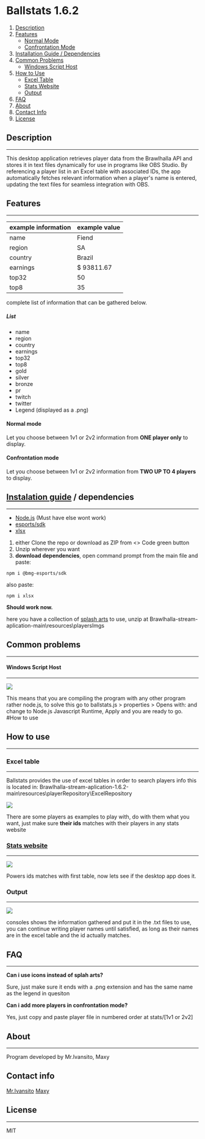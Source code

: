 # Ballstats 1.6.2


1. [Description](#description)
2. [Features](#features)
   - [Normal Mode](#normal-mode)
   - [Confrontation Mode](#confrontation-mode)
3. [Installation Guide / Dependencies](#instalation-guide-dependencies)
4. [Common Problems](#common-problems)
   - [Windows Script Host](#windows-script-host)
5. [How to Use](#how-to-use)
   - [Excel Table](#excel-table)
   - [Stats Website](#stats-website)
   - [Output](#output)
6. [FAQ](#faq)
7. [About](#about)
8. [Contact Info](#contact-info)
9. [License](#license)

## Description
-------------
This desktop application retrieves player data from the Brawlhalla API and stores it in text files dynamically for use in programs like OBS Studio. By referencing a player list in an Excel table with associated IDs, the app automatically fetches relevant information when a player's name is entered, updating the text files for seamless integration with OBS.


## Features
-------------
| example information  | example value |
| ------------- | ------------- |
| name  | Fiend  |
| region  | SA  |
| country  | Brazil  |
| earnings  | $ 93811.67  |
| top32  | 50  |
| top8  | 35  |
complete list of information that can be gathered below.

##### List 

- name
- region
- country
- earnings
- top32
- top8
- gold
- silver
- bronze
- pr
- twitch
- twitter
- Legend (displayed as a .png)
#### Normal mode
Let you choose between 1v1 or 2v2 information from **ONE player only** to display.
#### Confrontation mode
Let you choose between 1v1 or 2v2 information from **TWO UP TO 4 players** to display.

## [Instalation guide](https://www.youtube.com/ "Instalation guide") / dependencies 
-------------
* [Node.js](https://nodejs.org/en/download/package-manager "Node.js") (Must have else wont work)
* [esports/sdk](https://www.npmjs.com/package/%40bmg-esports%2Fsdk)
* [xlsx](https://www.npmjs.com/package/xlsx "xlsx")
1. either Clone the repo or download as ZIP from <> Code green button
2. Unzip wherever you want
3. **download dependencies**, open command prompt from the main file and paste:

`npm i @bmg-esports/sdk`

also paste:

`npm i xlsx`

**Should work now.**

here you have a collection of [splash arts](https://drive.google.com/file/d/1dnm5cQ_WMkC3RpuOhQ19McD5jyeGUZ44/view?usp=sharing "splash arts") to use, unzip at Brawlhalla-stream-aplication-main\resources\playersImgs

## Common problems
-------------

#### Windows Script Host
-------------
![](https://i.imgur.com/QqLS0yil.png)

This means that you are compiling the program with any other program rather node.js, to solve this go to ballstats.js > properties > Opens with: and change to Node.js Javascript Runtime, Apply and you are ready to go.
#How to use

## How to use
-------------

### Excel table
-------------
Ballstats provides the use of excel tables in order to search players info
this is located in: Brawlhalla-stream-aplication-1.6.2-main\resources\playerRepository\ExcelRepository

![](https://i.imgur.com/LPiJLRt.png)

There are some players as examples to play with, do with them what you want, just make sure **their ids** matches with their players in any stats website

### [Stats website](https://prostats.brawlhalla.com/singles/327992 "Stats website")
-------------
![](https://i.imgur.com/aEmQHZf.png)

Powers ids matches with first table, now lets see if the desktop app does it. 

### Output
-------------
![](https://i.imgur.com/9vmeoa4.png)

consoles shows the information gathered and put it in the .txt files to use, you can continue writing player names until satisfied, as long as their names are in the excel table and the id actually matches.

## FAQ
-------------
**Can i use icons instead of splah arts?**

Sure, just make sure it ends with a .png extension and has the same name as the legend in quesiton

**Can i add more players in confrontation mode?**

Yes, just copy and paste player file in numbered order at stats/[1v1 or 2v2]


## About
-------------
Program developed by Mr.Ivansito, Maxy
## Contact info
[Mr.Ivansito](mailto:ivanbordeira2015@hotmail.com)
[Maxy](mailto:maxib193@gmail.com)

## License
-------------
MIT

